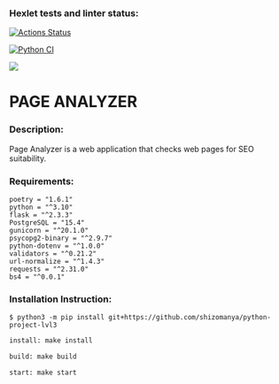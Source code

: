 ### Hexlet tests and linter status:
[![Actions Status](https://github.com/shizomanya/python-project-83/actions/workflows/hexlet-check.yml/badge.svg)](https://github.com/shizomanya/python-project-83/actions)

[![Python CI](https://github.com/shizomanya/python-project-lvl3/actions/workflows/ci.yml/badge.svg)](https://github.com/shizomanya/python-project-lvl3/actions/workflows/ci.yml)

<a href="https://codeclimate.com/github/shizomanya/python-project-lvl3/maintainability"><img src="https://api.codeclimate.com/v1/badges/fc423b38c73510c221a2/maintainability" /></a>

# PAGE ANALYZER
### Description:
Page Analyzer is a web application that checks web pages for SEO suitability. 
### Requirements:
```
poetry = "1.6.1"
python = "^3.10"
flask = "^2.3.3"
PostgreSQL = "15.4"
gunicorn = "^20.1.0"
psycopg2-binary = "^2.9.7"
python-dotenv = "^1.0.0"
validators = "^0.21.2"
url-normalize = "^1.4.3"
requests = "^2.31.0"
bs4 = "^0.0.1"
```
### Installation Instruction:
```
$ python3 -m pip install git+https://github.com/shizomanya/python-project-lvl3
```
```python
install: make install

build: make build

start: make start
```
